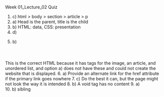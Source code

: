 Week 01_Lecture_02 Quiz

1. c) html > body > section > article > p
2. a) Head is the parent, title is the child
3. b) HTML: data, CSS: presentation
4. d) <p>
5. b)

  <p>
    <img>
    <ul></ul>
    <h2></h2>
  </p>
  <div>
    <nav></nav>
    <h1></h1>
    <h5></h5>
  </div>
This is the correct HTML because it has tags for the image, an article, and unordered list, and option a) does not have these and could not create the website that is displayed.
6. a) Provide an alternate link for the href attribute if the primary link goes nowhere
7. c) Do the best it can, but the page might not look the way it is intended
8. b) A void tag has no content
9. a) <div class="large" class="important" class="sparkly"></div>
10. b) sibling


